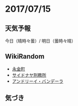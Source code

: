# 2017/07/15

## 天気予報

今日（晴時々曇）/ 明日（曇時々晴）

## WikiRandom

* [永金町](https://ja.wikipedia.org/wiki/%E6%B0%B8%E9%87%91%E7%94%BA)
* [サイドナヤ刑務所](https://ja.wikipedia.org/wiki/%E3%82%B5%E3%82%A4%E3%83%89%E3%83%8A%E3%83%A4%E5%88%91%E5%8B%99%E6%89%80)
* [アンドリーイ・バンデーラ](https://ja.wikipedia.org/wiki/%E3%82%A2%E3%83%B3%E3%83%89%E3%83%AA%E3%83%BC%E3%82%A4%E3%83%BB%E3%83%90%E3%83%B3%E3%83%87%E3%83%BC%E3%83%A9)

## 気づき

